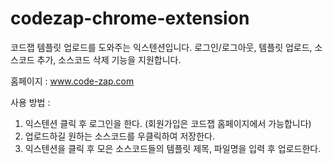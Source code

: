 # codezap-chrome-extension

코드잽 템플릿 업로드를 도와주는 익스텐션입니다. 
로그인/로그아웃, 템플릿 업로드, 소스코드 추가, 소스코드 삭제 기능을 지원합니다.

홈페이지 : www.code-zap.com

사용 방법 : 
1. 익스텐션 클릭 후 로그인을 한다. (회원가입은 코드잽 홈페이지에서 가능합니다)
2. 업로드하길 원하는 소스코드를 우클릭하여 저장한다.
3. 익스텐션을 클릭 후 모은 소스코드들의 템플릿 제목, 파일명을 입력 후 업로드한다.
